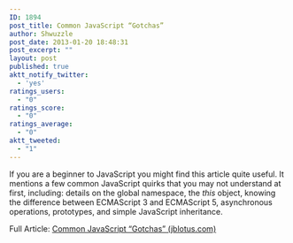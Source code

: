 ```yaml
---
ID: 1894
post_title: Common JavaScript “Gotchas”
author: Shwuzzle
post_date: 2013-01-20 18:48:31
post_excerpt: ""
layout: post
published: true
aktt_notify_twitter:
  - 'yes'
ratings_users:
  - "0"
ratings_score:
  - "0"
ratings_average:
  - "0"
aktt_tweeted:
  - "1"
---
```

If you are a beginner to JavaScript you might find this article quite useful. It mentions a few common JavaScript quirks that you may not understand at first, including: details on the global namespace, the <em>this</em> object, knowing the difference between ECMAScript 3 and ECMAScript 5, asynchronous operations, prototypes, and simple JavaScript inheritance.

Full Article: <a href="http://www.jblotus.com/2013/01/13/common-javascript-gotchas/">Common JavaScript “Gotchas” (jblotus.com)</a>
